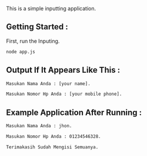 This is a simple inputting application.

## Getting Started :

First, run the Inputing.

```bash
node app.js
```

## Output If It Appears Like This :
```bash
Masukan Nama Anda : [your name].

Masukan Nomor Hp Anda : [your mobile phone].
```

## Example Application After Running : 
```bash
Masukan Nama Anda : jhon.

Masukan Nomor Hp Anda : 01234546328.

Terimakasih Sudah Mengisi Semuanya.
```
